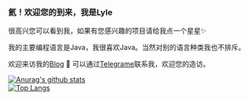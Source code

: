 ### 氦！欢迎您的到来，我是Lyle

很高兴您可以看到我，如果有您感兴趣的项目请给我点一个星星✨  

我的主要编程语言是Java，我很喜欢Java。当然对别的语言种类我也不排斥。

欢迎来访我的[Blog](https://cgglyle.tk) 
💬 可以通过[Telegrame](https://t.me/cgglyle)联系我，欢迎您的造访。 

[![Anurag's github stats](https://github-readme-stats.vercel.app/api?username=cgglyle&theme=github_dark)](https://github.com/USERNAME/github-readme-stats)  
[![Top Langs](https://github-readme-stats.vercel.app/api/top-langs/?username=cgglyle&layout=compact&theme=github_dark)](https://github.com/USERNAME/github-readme-stats)

<!--
**cgglyle/cgglyle** is a ✨ _special_ ✨ repository because its `README.md` (this file) appears on your GitHub profile.

Here are some ideas to get you started:

- 🔭 I’m currently working on ...
- 🌱 I’m currently learning ...
- 👯 I’m looking to collaborate on ...
- 🤔 I’m looking for help with ...
- 💬 Ask me about ...
- 📫 How to reach me: ...
- 😄 Pronouns: ...
- ⚡ Fun fact: ...
-->
